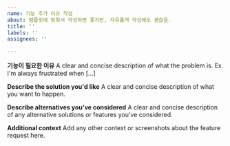 ```yaml
---
name: 기능 추가 이슈 작성
about: 탬플릿에 맞춰서 작성하면 좋지만, 자유롭게 작성해도 괜찮음.
title: ''
labels: ''
assignees: ''

---
```


**기능이 필요한 이유**
A clear and concise description of what the problem is. Ex. I'm always frustrated when [...]

**Describe the solution you'd like**
A clear and concise description of what you want to happen.

**Describe alternatives you've considered**
A clear and concise description of any alternative solutions or features you've considered.

**Additional context**
Add any other context or screenshots about the feature request here.
